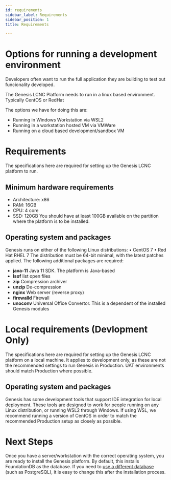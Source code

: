 ```yaml
---
id: requirements
sidebar_label: Requirements
sidebar_position: 1
title: Requirements

---
```


# Options for running a development environment

Developers often want to run the full application they are building to test out funcionality developed.

The Genesis LCNC Platform needs to run in a linux based environment. Typically CentOS or RedHat

The options we have for doing this are:

* Running in Windows Workstation via WSL2 
* Running in a workstation hosted VM via VMWare
* Running on a cloud based development/sandbox VM

# Requirements

The specifications here are required for setting up the Genesis LCNC platform to run.

## Minimum hardware requirements

* Architecture: x86
* RAM: 16GB
* CPU: 4 core
* SSD: 120GB
  You should have at least 100GB available on the partition where the platform is to be installed.

## Operating system and packages

Genesis runs on either of the following Linux distributions:
•	CentOS 7
•	Red Hat RHEL 7
The distribution must be 64-bit minimal, with the latest patches applied.
The following additional packages are required:

* **java-11**	Java 11 SDK. The platform is Java-based
* **lsof**	list open files
* **zip**	Compression archiver
* **unzip**	De-compression
* **nginx**	Web server (reverse proxy)
* **firewalld**	Firewall
* **unoconv**	Universal Office Convertor. This is a dependent of the installed Genesis modules

# Local requirements (Devlopment Only)

The specifications here are required for setting up the Genesis LCNC platform on a local machine. It applies to development only, as these are not the recommended settings to run Genesis in Production. UAT environments should match Production where possible.

## Operating system and packages

Genesis has some development tools that support IDE integration for local deployment. These tools are designed to work for people running on any Linux distribution, or running WSL2 through Windows.
If using WSL, we recommend running a version of CentOS in order to match the recommended Production setup as closely as possible.

# Next Steps

Once you have a server/workstation with the correct operating system, you are ready to install the Genesis platform. By default, this installs FoundationDB as the database. If you need to [use a different database](/creating-applications/configure-runtime/database/) (such as PostgreSQL), it is easy to change this after the installation process.